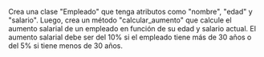 Crea una clase "Empleado" que tenga atributos como "nombre", "edad" y "salario". Luego, crea un método "calcular_aumento" que calcule el aumento salarial de un empleado en función de su edad y salario actual. El aumento salarial debe ser del 10% si el empleado tiene más de 30 años o del 5% si tiene menos de 30 años.